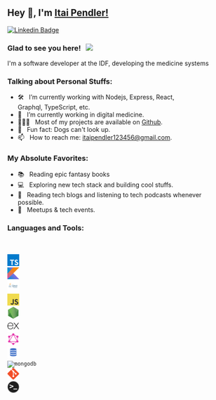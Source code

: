 ## Hey 👋, I'm [Itai Pendler!](https://github.com/ItaiPendler/)

[![Linkedin Badge](https://img.shields.io/badge/-LinkedIn-0e76a8?style=flat-square&logo=Linkedin&logoColor=white)](https://www.linkedin.com/in/itai-pendler-1211b0209/)

### Glad to see you here! &nbsp; ![](https://visitor-badge.glitch.me/badge?page_id=ItaiPendler.ItaiPendler&style=flat-square&color=0088cc)

I'm a software developer at the IDF, developing the medicine systems 

### Talking about Personal Stuffs:

- 🛠 &nbsp; I’m currently working with Nodejs, Express, React, <br /> Graphql, TypeScript, etc.
- 🚀 &nbsp; I’m currently working in digital medicine.
- 👨🏻‍💻 &nbsp; Most of my projects are available on [Github](https://github.com/ItaiPendler).
- 👾 &nbsp; Fun fact: Dogs can't look up.
- 📫 &nbsp; How to reach me: itaipendler123456@gmail.com.

### My Absolute Favorites:

- 📚 &nbsp; Reading epic fantasy books
- 💻 &nbsp; Exploring new tech stack and building cool stuffs.
- 📰 &nbsp; Reading tech blogs and listening to tech podcasts whenever possible.
- 🍕 &nbsp; Meetups & tech events.

### Languages and Tools:

<code>

<img height="27" src="https://raw.githubusercontent.com/github/explore/80688e429a7d4ef2fca1e82350fe8e3517d3494d/topics/typescript/typescript.png" alt="typescript">
<img height="27" src="https://raw.githubusercontent.com/github/explore/80688e429a7d4ef2fca1e82350fe8e3517d3494d/topics/kotlin/kotlin.png" alt="kotlin">
<img height="27" src="https://raw.githubusercontent.com/github/explore/80688e429a7d4ef2fca1e82350fe8e3517d3494d/topics/java/java.png" alt="java">
<img height="27" src="https://raw.githubusercontent.com/github/explore/80688e429a7d4ef2fca1e82350fe8e3517d3494d/topics/javascript/javascript.png" alt="javascript">
<img height="27" src="https://raw.githubusercontent.com/github/explore/80688e429a7d4ef2fca1e82350fe8e3517d3494d/topics/nodejs/nodejs.png" alt="nodejs">
<img height="27" src="https://raw.githubusercontent.com/devicons/devicon/master/icons/express/express-original.svg" alt="expressjs"></
<img height="27" src="https://raw.githubusercontent.com/github/explore/80688e429a7d4ef2fca1e82350fe8e3517d3494d/topics/react/react.png" alt="react">
<img height="27" src="https://raw.githubusercontent.com/github/explore/80688e429a7d4ef2fca1e82350fe8e3517d3494d/topics/graphql/graphql.png" alt="graphql">
<img height="27" src="https://raw.githubusercontent.com/github/explore/80688e429a7d4ef2fca1e82350fe8e3517d3494d/topics/sql/sql.png" alt="sql">
<img height="27" src="https://encrypted-tbn0.gstatic.com/images?q=tbn%3AANd9GcSTTzPAw-55ssm1Im594xYZ9eRQu2JylrkYLg&usqp=CAU" alt="mongodb">
<img height="27" src="https://raw.githubusercontent.com/devicons/devicon/master/icons/git/git-original.svg" alt="git">
<img height="27" src="https://raw.githubusercontent.com/github/explore/80688e429a7d4ef2fca1e82350fe8e3517d3494d/topics/terminal/terminal.png" alt="terminal">
</code>
